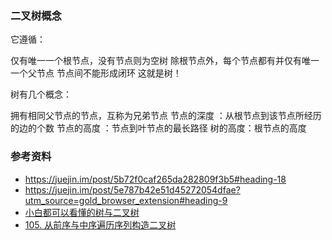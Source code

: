 ### 二叉树概念

它遵循：

仅有唯一一个根节点，没有节点则为空树
除根节点外，每个节点都有并仅有唯一一个父节点
节点间不能形成闭环
这就是树！

树有几个概念：

拥有相同父节点的节点，互称为兄弟节点
节点的深度 ：从根节点到该节点所经历的边的个数
节点的高度 ：节点到叶节点的最长路径
树的高度：根节点的高度


### 参考资料

* https://juejin.im/post/5b72f0caf265da282809f3b5#heading-18
* https://juejin.im/post/5e787b42e51d45272054dfae?utm_source=gold_browser_extension#heading-9
* [小白都可以看懂的树与二叉树](https://github.com/sisterAn/JavaScript-Algorithms/issues/39)
* [105. 从前序与中序遍历序列构造二叉树](https://leetcode.cn/problems/construct-binary-tree-from-preorder-and-inorder-traversal/?utm_source=LCUS&utm_medium=ip_redirect&utm_campaign=transfer2china)
